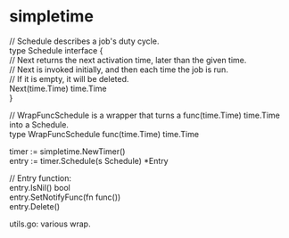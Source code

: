 # simpletime
  
// Schedule describes a job's duty cycle.  
type Schedule interface {  
	// Next returns the next activation time, later than the given time.  
	// Next is invoked initially, and then each time the job is run.  
	// If it is empty, it will be deleted.  
	Next(time.Time) time.Time  
}  
  
// WrapFuncSchedule is a wrapper that turns a func(time.Time) time.Time into a Schedule.  
type WrapFuncSchedule func(time.Time) time.Time  
  
timer := simpletime.NewTimer()  
entry := timer.Schedule(s Schedule) *Entry  
  
// Entry function:  
entry.IsNil() bool  
entry.SetNotifyFunc(fn func())  
entry.Delete()  
  
utils.go: various wrap.  

